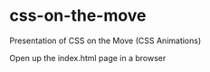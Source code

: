 # css-on-the-move

Presentation of CSS on the Move (CSS Animations)

Open up the index.html page in a browser
